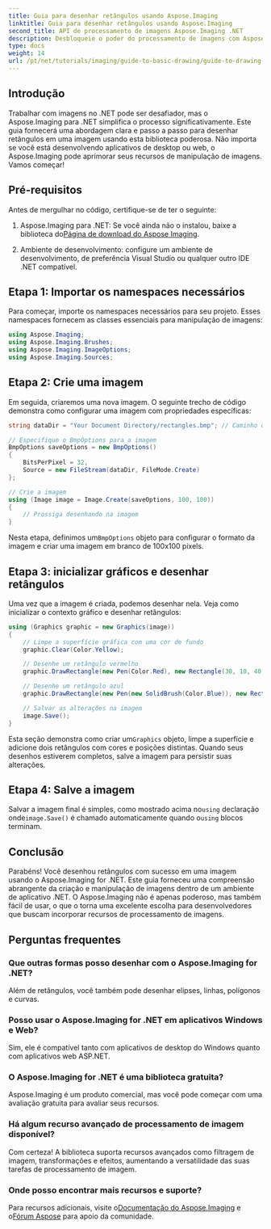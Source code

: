 ```yaml
---
title: Guia para desenhar retângulos usando Aspose.Imaging
linktitle: Guia para desenhar retângulos usando Aspose.Imaging
second_title: API de processamento de imagens Aspose.Imaging .NET
description: Desbloqueie o poder do processamento de imagens com Aspose.Imaging for .NET neste guia abrangente. Aprenda a criar e manipular imagens, focando especificamente em desenhar retângulos com cores e tamanhos personalizados.
type: docs
weight: 14
url: /pt/net/tutorials/imaging/guide-to-basic-drawing/guide-to-drawing-rectangle/
---
```

## Introdução

Trabalhar com imagens no .NET pode ser desafiador, mas o Aspose.Imaging para .NET simplifica o processo significativamente. Este guia fornecerá uma abordagem clara e passo a passo para desenhar retângulos em uma imagem usando esta biblioteca poderosa. Não importa se você está desenvolvendo aplicativos de desktop ou web, o Aspose.Imaging pode aprimorar seus recursos de manipulação de imagens. Vamos começar!

## Pré-requisitos

Antes de mergulhar no código, certifique-se de ter o seguinte:

1.  Aspose.Imaging para .NET: Se você ainda não o instalou, baixe a biblioteca do[Página de download do Aspose Imaging](https://releases.aspose.com/imaging/net/).

2. Ambiente de desenvolvimento: configure um ambiente de desenvolvimento, de preferência Visual Studio ou qualquer outro IDE .NET compatível.

## Etapa 1: Importar os namespaces necessários

Para começar, importe os namespaces necessários para seu projeto. Esses namespaces fornecem as classes essenciais para manipulação de imagens:

```csharp
using Aspose.Imaging;
using Aspose.Imaging.Brushes;
using Aspose.Imaging.ImageOptions;
using Aspose.Imaging.Sources;
```

## Etapa 2: Crie uma imagem

Em seguida, criaremos uma nova imagem. O seguinte trecho de código demonstra como configurar uma imagem com propriedades específicas:

```csharp
string dataDir = "Your Document Directory/rectangles.bmp"; // Caminho onde a imagem será salva

// Especifique o BmpOptions para a imagem
BmpOptions saveOptions = new BmpOptions()
{
    BitsPerPixel = 32,
    Source = new FileStream(dataDir, FileMode.Create)
};

// Crie a imagem
using (Image image = Image.Create(saveOptions, 100, 100))
{
    // Prossiga desenhando na imagem
}
```

 Nesta etapa, definimos um`BmpOptions` objeto para configurar o formato da imagem e criar uma imagem em branco de 100x100 pixels.

## Etapa 3: inicializar gráficos e desenhar retângulos

Uma vez que a imagem é criada, podemos desenhar nela. Veja como inicializar o contexto gráfico e desenhar retângulos:

```csharp
using (Graphics graphic = new Graphics(image))
{
    // Limpe a superfície gráfica com uma cor de fundo
    graphic.Clear(Color.Yellow);

    // Desenhe um retângulo vermelho
    graphic.DrawRectangle(new Pen(Color.Red), new Rectangle(30, 10, 40, 80));

    // Desenhe um retângulo azul
    graphic.DrawRectangle(new Pen(new SolidBrush(Color.Blue)), new Rectangle(10, 30, 80, 40));

    // Salvar as alterações na imagem
    image.Save();
}
```

 Esta seção demonstra como criar um`Graphics` objeto, limpe a superfície e adicione dois retângulos com cores e posições distintas. Quando seus desenhos estiverem completos, salve a imagem para persistir suas alterações.

## Etapa 4: Salve a imagem

 Salvar a imagem final é simples, como mostrado acima no`using` declaração onde`image.Save()` é chamado automaticamente quando o`using` blocos terminam.

## Conclusão

Parabéns! Você desenhou retângulos com sucesso em uma imagem usando o Aspose.Imaging for .NET. Este guia forneceu uma compreensão abrangente da criação e manipulação de imagens dentro de um ambiente de aplicativo .NET. O Aspose.Imaging não é apenas poderoso, mas também fácil de usar, o que o torna uma excelente escolha para desenvolvedores que buscam incorporar recursos de processamento de imagens.

## Perguntas frequentes

### Que outras formas posso desenhar com o Aspose.Imaging for .NET?
Além de retângulos, você também pode desenhar elipses, linhas, polígonos e curvas.

### Posso usar o Aspose.Imaging for .NET em aplicativos Windows e Web?
Sim, ele é compatível tanto com aplicativos de desktop do Windows quanto com aplicativos web ASP.NET.

### O Aspose.Imaging for .NET é uma biblioteca gratuita?
Aspose.Imaging é um produto comercial, mas você pode começar com uma avaliação gratuita para avaliar seus recursos.

### Há algum recurso avançado de processamento de imagem disponível?
Com certeza! A biblioteca suporta recursos avançados como filtragem de imagem, transformações e efeitos, aumentando a versatilidade das suas tarefas de processamento de imagem.

### Onde posso encontrar mais recursos e suporte?
 Para recursos adicionais, visite o[Documentação do Aspose.Imaging](https://reference.aspose.com/imaging/net/) e o[Fórum Aspose](https://forum.aspose.com/) para apoio da comunidade.